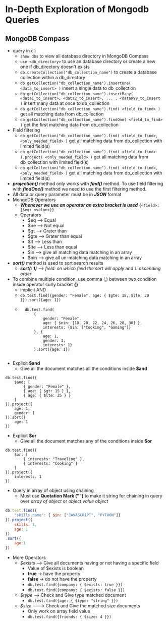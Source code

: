 # In-Depth Exploration of Mongodb Queries

## MongoDB Compass
- query in cli
    - ```show dbs``` to view all database directory in MongoDB Compass
    - ```use <db_directory>``` to use an database directory or create a new one if db_directory doesn't exists
    - ```db.createCollection("db_collection_name")``` to create a database collection within a db_directory
    - ```db.getCollection("db_collection_name").insertOne( <data_to_insert> )``` insert a single data to db_collection
    - ```db.getCollection("db_collection_name").insertMany( <data1_to_insert>, <data2_to_insert>, ... , <data999_to_insert )``` insert many data at once to db_collection
    - ```db.getCollection("db_collection_name").find( <field_to_find> )``` get all matching data from db_collection
    - ```db.getCollection("db_collection_name").findOne( <field_to_find> )``` get the first matching data from db_collection
- Field filtering
    - ```db.getCollection("db_collection_name").find( <field_to_find>, <only_needed_field> )``` get all matching data from db_collection with limited field(s)
    - ```db.getCollection("db_collection_name").find( <field_to_find> ).project( <only_needed_field> )``` get all matching data from db_collection with limited field(s)
    - ```db.getCollection("db_collection_name").find( <field_to_find>, <only_needed_field> )``` get all matching data from db_collection with limited field(s)
- **_projection()_** method only works with **_find()_** method. To use field filtering with **_findOne()_** method we need to use the first filtering method.
- All data or query parameter must be in **_JSON_** format
- MongoDB Operators
    - **_Whenever we use an operator an extra bracket is used_** ```{<field>: {$eq: <value>}}```
    - Operators
        - $eq --> Equal
        - $ne --> Not equal
        - $gt --> Grater than
        - $gte --> Grater than equal
        - $lt --> Less than
        - $lte --> Less than equal
        - $in --> give all matching data matching in an array
        - $nin --> give all un-matching data matching in an array
- **_sort()_** method is used to sort search results
    - **_sort(<field>: 1)_** --> _field: on which field the sort will apply_ and _1: ascending order_
- To combine multiple condition, use comma (,) between two condition inside operator curly bracket **{}**
    - implicit AND
    - ```db.test.find({gender: "Female", age: { $gte: 18, $lte: 30 }}).sort({age: 1})```
    - ```tsx
        db.test.find(
            {
                gender: "Female",
                age: { $nin: [18, 20, 22, 24, 26, 28, 30] },
                interests: {$in: ["Cooking", "Gaming"]}
            }, {
                age: 1,
                gender: 1,
                interests: 1}
            ).sort({age: 1})
    ```

- Explicit **$and**
    - Give all the document matches all the conditions inside **$and** 
```tsx
db.test.find({
    $and: [
        { gender: "Female" },
        { age: { $gt: 15 } },
        { age: { $lte: 25 } }
    ]
}).project({
    age: 1,
    gender: 1
}).sort({
    age: 1
})
```

- Explicit **$or**
    - Give all the document matches any of the conditions inside **$or** 
```tsx
db.test.find({
    $or: [
        { interests: "Traveling" },
        { interests: "Cooking" }
    ]
}).project({
    interests: 1
})
```

- Query in array of object using chaining
    - Must use **Quotation Mark ("")** to make it string for chaining in query over _array of object_ or _object value object_
```jsx
db.test.find({
    "skills.name": { $in: ["JAVASCRIPT", "PYTHON"]}
}).project({
    skills: 1,
    age: 1
})
.sort({
    age:1
})
```

- More Operators
    - _$exists_ --> Give all documents having or not having a specific field
        - Value of $exists is boolean
        - **true** -> have the property
        - **false** -> do not have the property
        - ```db.test.find({company: { $exists: true }})```
        - ```db.test.find({company: { $exists: false }})```
    - _$type_ --> Check and Give type matched document
        - ```db.test.find({age: { $type: "string" }})```
    - _$size_ ---> Check and Give the matched size documents
        - Only work on array field value
        - ```db.test.find({friends: { $size: 4 }})```